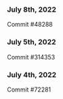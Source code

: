 ### July 8th, 2022

Commit #48288

### July 5th, 2022

Commit #314353


### July 4th, 2022

Commit #72281
